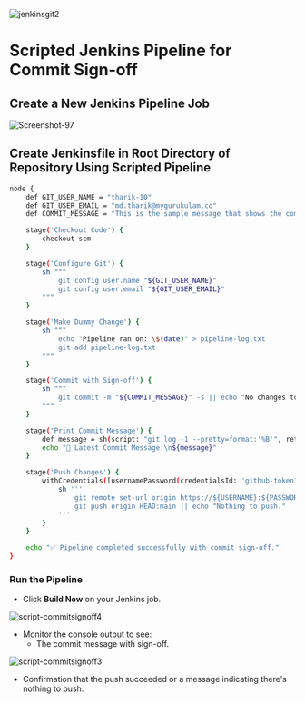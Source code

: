 ![jenkinsgit2](https://github.com/user-attachments/assets/16efe3a1-64ed-4681-ac2f-e04e907deb24)

# **Scripted Jenkins Pipeline for Commit Sign-off**

## Create a New Jenkins Pipeline Job

![Screenshot-97](https://github.com/user-attachments/assets/0b261f4e-01cb-4e28-8cf1-3daba5c1fce4)

## Create Jenkinsfile in Root Directory of Repository Using Scripted Pipeline
```bash
node {
    def GIT_USER_NAME = "tharik-10"
    def GIT_USER_EMAIL = "md.tharik@mygurukulam.co"
    def COMMIT_MESSAGE = "This is the sample message that shows the commit sign-off using scripted pipeline"

    stage('Checkout Code') {
        checkout scm
    }

    stage('Configure Git') {
        sh """
            git config user.name "${GIT_USER_NAME}"
            git config user.email "${GIT_USER_EMAIL}"
        """
    }

    stage('Make Dummy Change') {
        sh """
            echo "Pipeline ran on: \$(date)" > pipeline-log.txt
            git add pipeline-log.txt
        """
    }

    stage('Commit with Sign-off') {
        sh """
            git commit -m "${COMMIT_MESSAGE}" -s || echo "No changes to commit."
        """
    }

    stage('Print Commit Message') {
        def message = sh(script: "git log -1 --pretty=format:'%B'", returnStdout: true).trim()
        echo "📝 Latest Commit Message:\n${message}"
    }

    stage('Push Changes') {
        withCredentials([usernamePassword(credentialsId: 'github-token1', usernameVariable: 'USERNAME', passwordVariable: 'PASSWORD')]) {
            sh '''
                git remote set-url origin https://${USERNAME}:${PASSWORD}@github.com/tharik-10/sprint-3.git
                git push origin HEAD:main || echo "Nothing to push."
            '''
        }
    }

    echo "✅ Pipeline completed successfully with commit sign-off."
}
```
### Run the Pipeline
- Click **Build Now** on your Jenkins job.

![script-commitsignoff4](https://github.com/user-attachments/assets/f7b27fdb-79df-4239-a780-5c760de0f899)

- Monitor the console output to see:
  - The commit message with sign-off.

![script-commitsignoff3](https://github.com/user-attachments/assets/7a223dc3-1aed-4ed2-bb05-759bd42a1340)

  - Confirmation that the push succeeded or a message indicating there's nothing to push.



